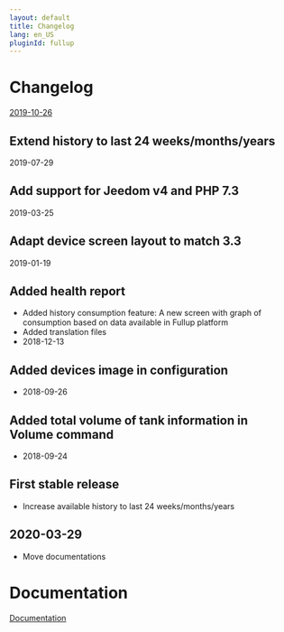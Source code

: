 ```yaml
---
layout: default
title: Changelog
lang: en_US
pluginId: fullup
---
```


# Changelog

[2019-10-26](#tocAnchor-1-1-8)

## Extend history to last 24 weeks/months/years

2019-07-29

## Add support for Jeedom v4 and PHP 7.3

2019-03-25

## Adapt device screen layout to match 3.3

2019-01-19

## Added health report

- Added history consumption feature: A new screen with graph of consumption based on data available in Fullup platform
- Added translation files
- 2018-12-13

## Added devices image in configuration

- 2018-09-26

## Added total volume of tank information in Volume command

- 2018-09-24

## First stable release

- Increase available history to last 24 weeks/months/years

## 2020-03-29

- Move documentations

# Documentation

[Documentation]({{site.baseurl}}/{{page.pluginId}})
